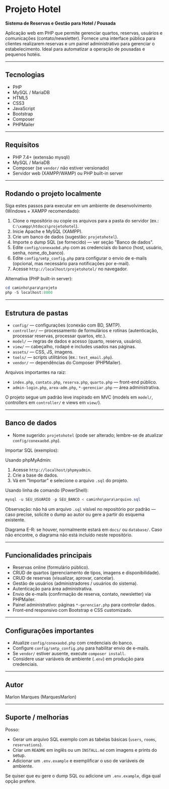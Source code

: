 
# Projeto Hotel

**Sistema de Reservas e Gestão para Hotel / Pousada**

Aplicação web em PHP que permite gerenciar quartos, reservas, usuários e comunicações (contato/newsletter). Fornece uma interface pública para clientes realizarem reservas e um painel administrativo para gerenciar o estabelecimento. Ideal para automatizar a operação de pousadas e pequenos hotéis.

---

## Tecnologias

- PHP
- MySQL / MariaDB
- HTML5
- CSS3
- JavaScript
- Bootstrap
- Composer
- PHPMailer

---

## Requisitos

- PHP 7.4+ (extensão mysqli)
- MySQL / MariaDB
- Composer (se `vendor/` não estiver versionado)
- Servidor web (XAMPP/WAMP) ou PHP built-in server

---

## Rodando o projeto localmente

Siga estes passos para executar em um ambiente de desenvolvimento (Windows + XAMPP recomendado):

1. Clone o repositório ou copie os arquivos para a pasta do servidor (ex.: `C:\xampp\htdocs\projetohotel`).
2. Inicie Apache e MySQL (XAMPP).
3. Crie um banco de dados (sugestão: `projetohotel`).
4. Importe o dump SQL (se fornecido) — ver seção "Banco de dados".
5. Edite `config/conexaobd.php` com as credenciais do banco (host, usuário, senha, nome_do_banco).
6. Edite `config/smtp_config.php` para configurar o envio de e-mails (opcional, mas necessário para notificações por e-mail).
7. Acesse `http://localhost/projetohotel/` no navegador.

Alternativa (PHP built-in server):

```powershell
cd caminho\para\projeto
php -S localhost:8000
```

---

## Estrutura de pastas

- `config/` — configurações (conexão com BD, SMTP).
- `controller/` — processamento de formulários e rotinas (autenticação, processar reservas, processar quartos, etc.).
- `model/` — regras de dados e acesso (quarto, reserva, usuário).
- `view/` — cabeçalho, rodapé e includes usados nas páginas.
- `assets/` — CSS, JS, imagens.
- `tools/` — scripts utilitários (ex.: `test_email.php`).
- `vendor/` — dependências do Composer (PHPMailer).

Arquivos importantes na raiz:

- `index.php`, `contato.php`, `reserva.php`, `quarto.php` — front-end público.
- `admin-login.php`, `area-adm.php`, `*-gerenciar.php` — área administrativa.

O projeto segue um padrão leve inspirado em MVC (models em `model/`, controllers em `controller/` e views em `view/`).

---

## Banco de dados

- Nome sugerido: `projetohotel` (pode ser alterado; lembre-se de atualizar `config/conexaobd.php`).

Importar SQL (exemplos):

Usando phpMyAdmin:

1. Acesse `http://localhost/phpmyadmin`.
2. Crie a base de dados.
3. Vá em "Importar" e selecione o arquivo `.sql` do projeto.

Usando linha de comando (PowerShell):

```powershell
mysql -u SEU_USUARIO -p SEU_BANCO < caminho\para\arquivo.sql
```

Observação: não há um arquivo `.sql` visível no repositório por padrão — caso precise, solicite o dump ao autor ou gere a partir do esquema existente.

Diagrama E-R: se houver, normalmente estará em `docs/` ou `database/`. Caso não encontre, o diagrama não está incluído neste repositório.

---

## Funcionalidades principais

- Reservas online (formulário público).
- CRUD de quartos (gerenciamento de tipos, imagens e disponibilidade).
- CRUD de reservas (visualizar, aprovar, cancelar).
- Gestão de usuários (administradores / usuários do sistema).
- Autenticação para área administrativa.
- Envio de e-mails (confirmação de reserva, contato, newsletter) via PHPMailer.
- Painel administrativo: páginas `*-gerenciar.php` para controlar dados.
- Front-end responsivo com Bootstrap e CSS customizado.

---

## Configurações importantes

- Atualize `config/conexaobd.php` com credenciais do banco.
- Configure `config/smtp_config.php` para habilitar envio de e-mails.
- Se `vendor/` estiver ausente, execute `composer install`.
- Considere usar variáveis de ambiente (`.env`) em produção para credenciais.

---

## Autor

Marlon Marques (MarquesMarlon)

---

## Suporte / melhorias

Posso:

- Gerar um arquivo SQL exemplo com as tabelas básicas (`users`, `rooms`, `reservations`).
- Criar um `README` em inglês ou um `INSTALL.md` com imagens e prints do setup.
- Adicionar um `.env.example` e exemplificar o uso de variáveis de ambiente.

Se quiser que eu gere o dump SQL ou adicione um `.env.example`, diga qual opção prefere.

